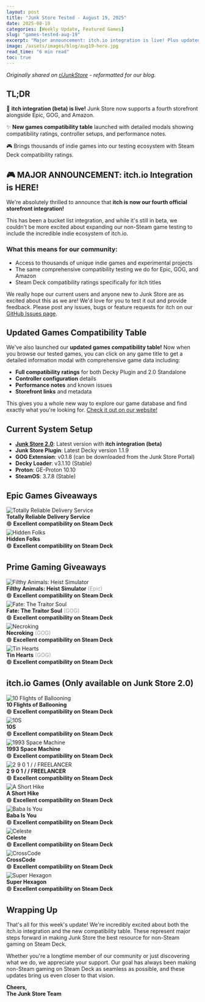 ```yaml
---
layout: post
title: "Junk Store Tested - August 19, 2025"
date: 2025-08-19
categories: [Weekly Update, Featured Games]
slug: "games-tested-aug-19"
excerpt: "Major announcement: itch.io integration is live! Plus updated games compatibility table with detailed modals, and testing results from Epic giveaways, Prime Gaming, and our first batch of itch.io indies."
image: /assets/images/blog/aug19-hero.jpg
read_time: "6 min read"
toc: true
---
```


*Originally shared on [r/JunkStore](https://www.reddit.com/r/JunkStore) - reformatted for our blog.*

## TL;DR

🚀 **itch integration (beta) is live!** Junk Store now supports a fourth storefront alongside Epic, GOG, and Amazon.

✨ **New games compatibility table** launched with detailed modals showing compatibility ratings, controller setups, and performance notes.

🎮 Brings thousands of indie games into our testing ecosystem with Steam Deck compatibility ratings.

## 🎮 MAJOR ANNOUNCEMENT: itch.io Integration is HERE!

We're absolutely thrilled to announce that **itch is now our fourth official storefront integration!**

This has been a bucket list integration, and while it's still in beta, we couldn't be more excited about expanding our non-Steam game testing to include the incredible indie ecosystem of itch.io.

### What this means for our community:

- Access to thousands of unique indie games and experimental projects
- The same comprehensive compatibility testing we do for Epic, GOG, and Amazon  
- Steam Deck compatibility ratings specifically for itch titles

We really hope our current users and anyone new to Junk Store are as excited about this as we are! We'd love for you to test it out and provide feedback. Please post any issues, bugs or feature requests for itch on our [GitHub Issues page](https://github.com/SDK-Innovation/JunkStoreBugs/issues).

## Updated Games Compatibility Table

We've also launched our **updated games compatibility table!** Now when you browse our tested games, you can click on any game title to get a detailed information modal with comprehensive game data including:

- **Full compatibility ratings** for both Decky Plugin and 2.0 Standalone
- **Controller configuration** details  
- **Performance notes** and known issues
- **Storefront links** and metadata

This gives you a whole new way to explore our game database and find exactly what you're looking for. [Check it out on our website!](/tested-games/)

## Current System Setup

- **<a href="/buy_now/">Junk Store 2.0</a>**: Latest version with **itch integration (beta)**
- **Junk Store Plugin**: Latest Decky version 1.1.9  
- **GOG Extension**: v0.1.8 (can be downloaded from the Junk Store Portal)
- **Decky Loader**: v3.1.10 (Stable)
- **Proton**: GE-Proton 10.10
- **SteamOS**: 3.7.8 (Stable)

## Epic Games Giveaways

<div class="game-entry">
  <img src="https://images.gog.com/95ffe10fbf91c9f12de47c9a56260b5c4ed904d0a8b249a6ac46bab19c61f521.jpg?namespace=gamesdb" alt="Totally Reliable Delivery Service" class="game-thumbnail">
  <div class="game-details">
    <strong>Totally Reliable Delivery Service</strong>
    <div class="compatibility-info">
      <div class="compatibility-line">🟢 <strong>Excellent compatibility on Steam Deck</strong></div>
    </div>
  </div>
</div>

<div class="game-entry">
  <img src="https://images.gog.com/335c37c4956387b89a61300a588c5178f63614db64e760a72d7eda203287d020.jpg?namespace=gamesdb" alt="Hidden Folks" class="game-thumbnail">
  <div class="game-details">
    <strong>Hidden Folks</strong>
    <div class="compatibility-info">
      <div class="compatibility-line">🟢 <strong>Excellent compatibility on Steam Deck</strong></div>
    </div>
  </div>
</div>

## Prime Gaming Giveaways

<div class="game-entry">
  <img src="https://images.gog.com/aa85be33107f5f711548ea49a13355181519f5b1b4e5fb30ab8b09b61d0549f1.jpg?namespace=gamesdb" alt="Filthy Animals: Heist Simulator" class="game-thumbnail">
  <div class="game-details">
    <strong>Filthy Animals: Heist Simulator</strong> <span style="color: #999;">(Epic)</span>
    <div class="compatibility-info">
      <div class="compatibility-line">🟢 <strong>Excellent compatibility on Steam Deck</strong></div>
    </div>
  </div>
</div>

<div class="game-entry">
  <img src="https://images.gog.com/9f455ee7dd210d089fa4becf094957aafb8036d29416b88a209d84edf25c9a0c.jpg?namespace=gamesdb" alt="Fate: The Traitor Soul" class="game-thumbnail">
  <div class="game-details">
    <strong>Fate: The Traitor Soul</strong> <span style="color: #999;">(GOG)</span>
    <div class="compatibility-info">
      <div class="compatibility-line">🟢 <strong>Excellent compatibility on Steam Deck</strong></div>
    </div>
  </div>
</div>

<div class="game-entry">
  <img src="https://images.gog.com/55d5cb8956aacc799fba08c766d50e4ceea0cee6589d8c6429c67d6107616923.jpg?namespace=gamesdb" alt="Necroking" class="game-thumbnail">
  <div class="game-details">
    <strong>Necroking</strong> <span style="color: #999;">(GOG)</span>
    <div class="compatibility-info">
      <div class="compatibility-line">🟢 <strong>Excellent compatibility on Steam Deck</strong></div>
    </div>
  </div>
</div>

<div class="game-entry">
  <img src="https://images.gog.com/24b009a395b5d7f6f5a668d58b9681237ca9a45aa0632c1fbe1e9c4cf8f7c944.jpg?namespace=gamesdb" alt="Tin Hearts" class="game-thumbnail">
  <div class="game-details">
    <strong>Tin Hearts</strong> <span style="color: #999;">(GOG)</span>
    <div class="compatibility-info">
      <div class="compatibility-line">🟢 <strong>Excellent compatibility on Steam Deck</strong></div>
    </div>
  </div>
</div>

## itch.io Games (Only available on Junk Store 2.0)

<div class="game-entry">
  <img src="https://images.gog.com/f6e075ded3a56ac2fcf4ccc4e8430f0b36b4810376f6fa82b59f1b04a2c7fc2c.jpg?namespace=gamesdb" alt="10 Flights of Ballooning" class="game-thumbnail">
  <div class="game-details">
    <strong>10 Flights of Ballooning</strong>
    <div class="compatibility-info">
      <div class="compatibility-line">🟢 <strong>Excellent compatibility on Steam Deck</strong></div>
    </div>
  </div>
</div>

<div class="game-entry">
  <img src="https://images.gog.com/de31abc354c65bdf7ec0bff26927045370a44be41242a451f958f0cb1d599924.jpg?namespace=gamesdb" alt="10S" class="game-thumbnail">
  <div class="game-details">
    <strong>10S</strong>
    <div class="compatibility-info">
      <div class="compatibility-line">🟢 <strong>Excellent compatibility on Steam Deck</strong></div>
    </div>
  </div>
</div>

<div class="game-entry">
  <img src="https://images.gog.com/da84f2b24b2b424a15a05b37bda025bc734690e658c35bd3fa9df24cb9ca5443.jpg?namespace=gamesdb" alt="1993 Space Machine" class="game-thumbnail">
  <div class="game-details">
    <strong>1993 Space Machine</strong>
    <div class="compatibility-info">
      <div class="compatibility-line">🟢 <strong>Excellent compatibility on Steam Deck</strong></div>
    </div>
  </div>
</div>

<div class="game-entry">
  <img src="https://images.gog.com/b6c93e1e4845233dbe82f1ea63d17bf146f87e972f9fcb84f228db87c95a5f78.jpg?namespace=gamesdb" alt="2 9 0 1 / / FREELANCER" class="game-thumbnail">
  <div class="game-details">
    <strong>2 9 0 1 / / FREELANCER</strong>
    <div class="compatibility-info">
      <div class="compatibility-line">🟢 <strong>Excellent compatibility on Steam Deck</strong></div>
    </div>
  </div>
</div>

<div class="game-entry">
  <img src="https://images.gog.com/cd47889e20a77f77678ec48cc764c50871182cd5066ef776693296416022f9eb.jpg?namespace=gamesdb" alt="A Short Hike" class="game-thumbnail">
  <div class="game-details">
    <strong>A Short Hike</strong>
    <div class="compatibility-info">
      <div class="compatibility-line">🟢 <strong>Excellent compatibility on Steam Deck</strong></div>
    </div>
  </div>
</div>

<div class="game-entry">
  <img src="https://images.gog.com/afead364043ba2f85a59bed75bd0baf7acb7d1c9631f33267e78a325859514a1.jpg?namespace=gamesdb" alt="Baba Is You" class="game-thumbnail">
  <div class="game-details">
    <strong>Baba Is You</strong>
    <div class="compatibility-info">
      <div class="compatibility-line">🟢 <strong>Excellent compatibility on Steam Deck</strong></div>
    </div>
  </div>
</div>

<div class="game-entry">
  <img src="https://images.gog.com/10006aa6137272d4fe7842fc7d5699feb55278c2212cd97140ba425dccd4fb80.jpg?namespace=gamesdb" alt="Celeste" class="game-thumbnail">
  <div class="game-details">
    <strong>Celeste</strong>
    <div class="compatibility-info">
      <div class="compatibility-line">🟢 <strong>Excellent compatibility on Steam Deck</strong></div>
    </div>
  </div>
</div>

<div class="game-entry">
  <img src="https://images.gog.com/f78e724218d50dc20c03b6a12b5b9067d8b8f8dae01530d05e2a1d5c4d7fc350.jpg?namespace=gamesdb" alt="CrossCode" class="game-thumbnail">
  <div class="game-details">
    <strong>CrossCode</strong>
    <div class="compatibility-info">
      <div class="compatibility-line">🟢 <strong>Excellent compatibility on Steam Deck</strong></div>
    </div>
  </div>
</div>

<div class="game-entry">
  <img src="https://images.gog.com/972188ba588fbd9d3d94b3201810c950692d603caafc2dab40ad6fcf0e4aa4db.jpg?namespace=gamesdb" alt="Super Hexagon" class="game-thumbnail">
  <div class="game-details">
    <strong>Super Hexagon</strong>
    <div class="compatibility-info">
      <div class="compatibility-line">🟢 <strong>Excellent compatibility on Steam Deck</strong></div>
    </div>
  </div>
</div>

## Wrapping Up

That's all for this week's update! We're incredibly excited about both the itch.io integration and the new compatibility table. These represent major steps forward in making Junk Store the best resource for non-Steam gaming on Steam Deck.

Whether you're a longtime member of our community or just discovering what we do, we appreciate your support. Our goal has always been making non-Steam gaming on Steam Deck as seamless as possible, and these updates bring us even closer to that vision.

**Cheers,**  
**The Junk Store Team**